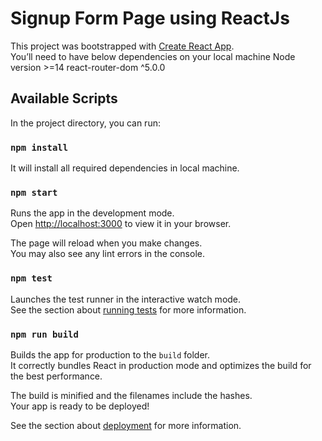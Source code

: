 # Signup Form Page using ReactJs

This project was bootstrapped with [Create React App](https://github.com/facebook/create-react-app).\
You’ll need to have below dependencies on your local machine
Node version >=14
react-router-dom ^5.0.0

## Available Scripts

In the project directory, you can run:

### `npm install`

It will install all required dependencies in local machine.

### `npm start`

Runs the app in the development mode.\
Open [http://localhost:3000](http://localhost:3000) to view it in your browser.

The page will reload when you make changes.\
You may also see any lint errors in the console.

### `npm test`

Launches the test runner in the interactive watch mode.\
See the section about [running tests](https://facebook.github.io/create-react-app/docs/running-tests) for more information.

### `npm run build`

Builds the app for production to the `build` folder.\
It correctly bundles React in production mode and optimizes the build for the best performance.

The build is minified and the filenames include the hashes.\
Your app is ready to be deployed!

See the section about [deployment](https://facebook.github.io/create-react-app/docs/deployment) for more information.